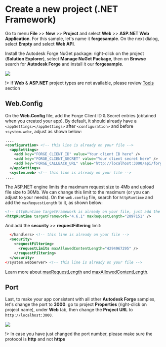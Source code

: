 # Create a new project (.NET Framework)

Go to menu **File** >> **New** >> **Project** and select **Web** >> **ASP.NET Web Application**. For this sample, let's name it **forgesample**. On the next dialog, select **Empty** and select **Web API**. 

Install the Autodesk Forge NuGet package: right-click on the project (**Solution Explorer**), select **Manage NuGet Package**, then on **Browse** search for **Autodesk Forge** and install it our **forgesample**. 

![](_media/net/create_project_webapi.gif) 

!> If **Web** & **ASP.NET** project types are not available, please review [Tools](environment/tools/net) section

## Web.Config

On the **Web.Config** file, add the Forge Client ID & Secret entries (obtained when you created your app). By default, it should already have a `<appSettings></appSettings>` after `<configuration>` and before `<system.web>`, adjust as shown below:

```xml
....
<configuration> <!-- this line is already on your file -->
  <appSettings>
    <add key="FORGE_CLIENT_ID" value="Your client ID here" />
    <add key="FORGE_CLIENT_SECRET" value="Your client secret here" />
    <add key="FORGE_CALLBACK_URL" value="http://localhost:3000/api/forge/callback/oauth" />
  </appSettings>
  <system.web> <!-- this line is already on your file -->
....
```

The ASP.NET engine limits the maximum request size to 4Mb and upload file size to 30Mb. We can change this limit to the maximum (or you can adjust to your needs). On the `web.config` file, search for `httpRuntime` and add the `maxRequestLength` to it, as shown below:

```xml
<!-- httpRuntime targetFramework is already on your file, just add the maxRequestLength -->
<httpRuntime targetFramework="4.6.1" maxRequestLength="2097151" />
```

And add the **security** >> **requestFiltering** limit:

```xml
  </handlers> <!-- this line is already on your file -->
  <security>
    <requestFiltering>
      <requestLimits maxAllowedContentLength="4294967295" />
    </requestFiltering>
  </security>
</system.webServer> <!-- this line is already on your file -->
```

Learn more about [maxRequestLength](https://msdn.microsoft.com/en-us/library/system.web.configuration.httpruntimesection.maxrequestlength.aspx) and [maxAllowedContentLength](https://msdn.microsoft.com/en-us/library/ms689462.aspx). 

## Port

Last, to make your app consistent with all other **Autodesk Forge** samples, let's change the port to **3000**: go to project **Properties** (right-click on project name), under **Web** tab, then change the **Project URL** to `http://localhost:3000`.

![](_media/net/port.png)

!> In case you have just changed the port number, please make sure the protocol is **http** and not **https**

 

